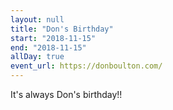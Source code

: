 ```yaml
---
layout: null
title: "Don's Birthday"
start: "2018-11-15"
end: "2018-11-15"
allDay: true
event_url: https://donboulton.com/
---
```


It's always Don's birthday!!

